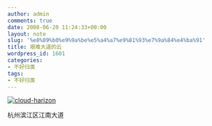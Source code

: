 ```yaml
---
author: admin
comments: true
date: 2008-06-20 11:24:33+00:00
layout: note
slug: '%e8%89%b0%e9%9a%be%e5%a4%a7%e9%81%93%e7%9a%84%e4%ba%91'
title: 艰难大道的云
wordpress_id: 1601
categories:
- 不好归类
tags:
- 不好归类
---
```


[![cloud-harizon](http://pic.yupoo.com/ctb.my/951925bf0791/medium.jpg)](http://www.yupoo.com/photos/view?id=ff8080811aa55ebe011aa5b0a13c0964)

杭州滨江区江南大道
